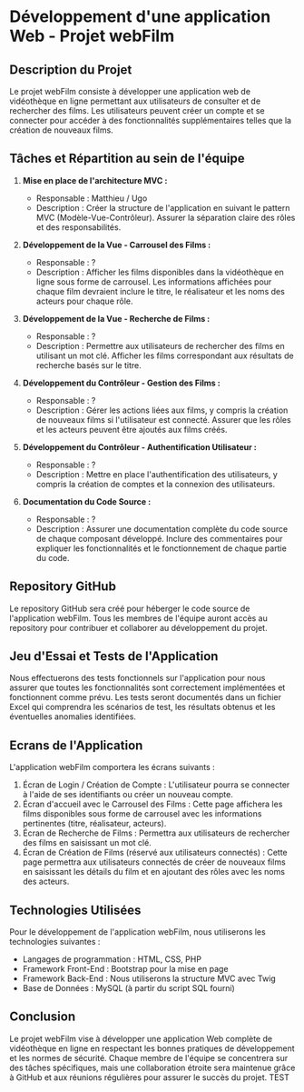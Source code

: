 # Développement d'une application Web - Projet webFilm

## Description du Projet

Le projet webFilm consiste à développer une application web de vidéothèque en ligne permettant aux utilisateurs de consulter et de rechercher des films. Les utilisateurs peuvent créer un compte et se connecter pour accéder à des fonctionnalités supplémentaires telles que la création de nouveaux films.

## Tâches et Répartition au sein de l'équipe

1. **Mise en place de l'architecture MVC :**
   - Responsable : Matthieu / Ugo
   - Description : Créer la structure de l'application en suivant le pattern MVC (Modèle-Vue-Contrôleur). Assurer la séparation claire des rôles et des responsabilités.

2. **Développement de la Vue - Carrousel des Films :**
   - Responsable : ?
   - Description : Afficher les films disponibles dans la vidéothèque en ligne sous forme de carrousel. Les informations affichées pour chaque film devraient inclure le titre, le réalisateur et les noms des acteurs pour chaque rôle.

3. **Développement de la Vue - Recherche de Films :**
   - Responsable : ?
   - Description : Permettre aux utilisateurs de rechercher des films en utilisant un mot clé. Afficher les films correspondant aux résultats de recherche basés sur le titre.

4. **Développement du Contrôleur - Gestion des Films :**
   - Responsable : ?
   - Description : Gérer les actions liées aux films, y compris la création de nouveaux films si l'utilisateur est connecté. Assurer que les rôles et les acteurs peuvent être ajoutés aux films créés.

5. **Développement du Contrôleur - Authentification Utilisateur :**
   - Responsable : ?
   - Description : Mettre en place l'authentification des utilisateurs, y compris la création de comptes et la connexion des utilisateurs.

6. **Documentation du Code Source :**
   - Responsable : ?
   - Description : Assurer une documentation complète du code source de chaque composant développé. Inclure des commentaires pour expliquer les fonctionnalités et le fonctionnement de chaque partie du code.

## Repository GitHub

Le repository GitHub sera créé pour héberger le code source de l'application webFilm. Tous les membres de l'équipe auront accès au repository pour contribuer et collaborer au développement du projet.

## Jeu d'Essai et Tests de l'Application

Nous effectuerons des tests fonctionnels sur l'application pour nous assurer que toutes les fonctionnalités sont correctement implémentées et fonctionnent comme prévu. Les tests seront documentés dans un fichier Excel qui comprendra les scénarios de test, les résultats obtenus et les éventuelles anomalies identifiées.

## Ecrans de l'Application

L'application webFilm comportera les écrans suivants :

1. Écran de Login / Création de Compte : L'utilisateur pourra se connecter à l'aide de ses identifiants ou créer un nouveau compte.
2. Écran d'accueil avec le Carrousel des Films : Cette page affichera les films disponibles sous forme de carrousel avec les informations pertinentes (titre, réalisateur, acteurs).
3. Écran de Recherche de Films : Permettra aux utilisateurs de rechercher des films en saisissant un mot clé.
4. Écran de Création de Films (réservé aux utilisateurs connectés) : Cette page permettra aux utilisateurs connectés de créer de nouveaux films en saisissant les détails du film et en ajoutant des rôles avec les noms des acteurs.

## Technologies Utilisées

Pour le développement de l'application webFilm, nous utiliserons les technologies suivantes :

- Langages de programmation : HTML, CSS, PHP
- Framework Front-End : Bootstrap pour la mise en page
- Framework Back-End : Nous utiliserons la structure MVC avec Twig
- Base de Données : MySQL (à partir du script SQL fourni)

## Conclusion

Le projet webFilm vise à développer une application Web complète de vidéothèque en ligne en respectant les bonnes pratiques de développement et les normes de sécurité. Chaque membre de l'équipe se concentrera sur des tâches spécifiques, mais une collaboration étroite sera maintenue grâce à GitHub et aux réunions régulières pour assurer le succès du projet. TEST
